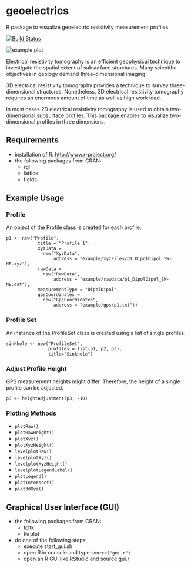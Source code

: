 # geoelectrics
R package to visualize geoelectric resistivity measurement profiles.

[![Build Status](https://travis-ci.org/kleebaum/geoelectrics.svg?branch=master)](https://travis-ci.org/kleebaum/geoelectrics)

![example plot](https://github.com/kleebaum/geoelectrics/blob/master/example/sinkhole.png)

Electrical resistivity tomography is an efficient geophysical technique to investigate the spatial extent of subsurface structures. Many scientific objectives in geology demand three-dimensional imaging. 

3D electrical resistivity tomography provides a technique to survey three-dimensional structures. Nonetheless, 3D electrical resistivity tomography requires an enormous amount of time as well as high work load. 

In most cases 2D electrical resistivity tomography is used to obtain two-dimensional subsurface profiles. This package enables to visualize two-dimensional profiles in three dimensions.
 
## Requirements
- installation of R: http://www.r-project.org/
- the following packages from CRAN:
  - rgl
  - lattice
  - fields
  
## Example Usage
### Profile
An object of the Profile class is created for each profile:
```
p1 <- new("Profile",
            title = "Profile 1",
            xyzData = 
              new("XyzData", 
                  address = "example/xyzFiles/p1_DipolDipol_SW-NE.xyz"),
            rawData = 
              new("RawData",
                  address = "example/rawdata/p1_DipolDipol_SW-NE.dat"),
            measurementType = "DipolDipol",
            gpsCoordinates = 
              new("GpsCoordinates",
                  address = "example/gps/p1.txt"))
```

### Profile Set
An instance of the ProfileSet class is created using a list of single profiles.
```
sinkhole <- new("ProfileSet",
                profiles = list(p1, p2, p3),
                title="Sinkhole")
```

### Adjust Profile Height
GPS measurement heights might differ. Therefore, the height of a single profile can be adjusted.
```
p3 <- heightAdjustment(p3, -10)
```

### Plotting Methods
- ```plotRaw()```
- ```plotRawHeight()```
- ```plotXyz()```
- ```plotXyzHeight()```
- ```levelplotRaw()```
- ```levelplotXyz()```
- ```levelplotXyzHeight()```
- ```levelplotLegendLabel()```
- ```plotLegend()```
- ```plotIntersect()```
- ```plot3dXyz()```

## Graphical User Interface (GUI)
- the following packages from CRAN:
  - tcltk
  - tkrplot
- do one of the following steps:
  - execute start_gui.sh
  - open R in console and type ```source("gui.r")```
  - open an R GUI like RStudio and source gui.r